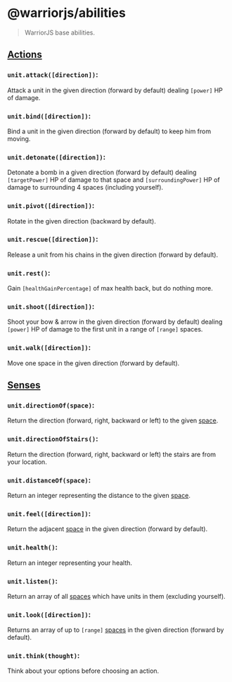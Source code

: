 # @warriorjs/abilities

> WarriorJS base abilities.

## [Actions][actions]

### `unit.attack([direction])`:

Attack a unit in the given direction (forward by default) dealing `[power]` HP
of damage.

### `unit.bind([direction])`:

Bind a unit in the given direction (forward by default) to keep him from moving.

### `unit.detonate([direction])`:

Detonate a bomb in a given direction (forward by default) dealing
`[targetPower]` HP of damage to that space and `[surroundingPower]` HP of damage
to surrounding 4 spaces (including yourself).

### `unit.pivot([direction])`:

Rotate in the given direction (backward by default).

### `unit.rescue([direction])`:

Release a unit from his chains in the given direction (forward by default).

### `unit.rest()`:

Gain `[healthGainPercentage]` of max health back, but do nothing more.

### `unit.shoot([direction])`:

Shoot your bow & arrow in the given direction (forward by default) dealing
`[power]` HP of damage to the first unit in a range of `[range]` spaces.

### `unit.walk([direction])`:

Move one space in the given direction (forward by default).

## [Senses][senses]

### `unit.directionOf(space)`:

Return the direction (forward, right, backward or left) to the given
[space][spaces].

### `unit.directionOfStairs()`:

Return the direction (forward, right, backward or left) the stairs are from your
location.

### `unit.distanceOf(space)`:

Return an integer representing the distance to the given [space][spaces].

### `unit.feel([direction])`:

Return the adjacent [space][spaces] in the given direction (forward by default).

### `unit.health()`:

Return an integer representing your health.

### `unit.listen()`:

Return an array of all [spaces][spaces] which have units in them (excluding
yourself).

### `unit.look([direction])`:

Returns an array of up to `[range]` [spaces][spaces] in the given direction
(forward by default).

[actions]: https://warrior.js.org/docs/abilities#actions
[senses]: https://warrior.js.org/docs/abilities#senses
[spaces]: https://warrior.js.org/docs/spaces

### `unit.think(thought)`:

Think about your options before choosing an action.

[actions]: https://warrior.js.org/docs/abilities#actions
[senses]: https://warrior.js.org/docs/abilities#senses
[spaces]: https://warrior.js.org/docs/spaces
